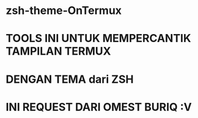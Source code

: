 # zsh-theme-OnTermux
# TOOLS INI UNTUK MEMPERCANTIK TAMPILAN TERMUX
# DENGAN TEMA dari ZSH
# INI REQUEST DARI OMEST BURIQ :V
